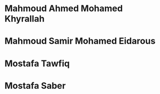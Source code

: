 # Mahmoud Ahmed Mohamed Khyrallah
# Mahmoud Samir Mohamed Eidarous
# Mostafa Tawfiq
# Mostafa Saber
